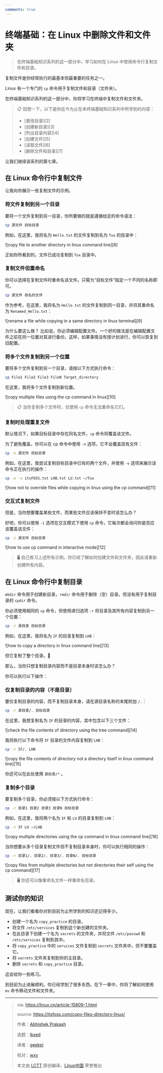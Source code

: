 ```yaml
---
comments: true
---
```


终端基础：在 Linux 中删除文件和文件夹
======

> 在终端基础知识系列的这一部分中，学习如何在 Linux 中使用命令行复制文件和目录。

复制文件是你经常执行的最基本但最重要的任务之一。

Linux 有一个专门的 `cp` 命令用于复制文件和目录（文件夹）。

在终端基础知识系列的这一部分中，你将学习在终端中复制文件和文件夹。

> 📋 回想一下，以下是你迄今为止在本终端基础知识系列中所学到的内容：
> - [更改目录][2]
> - [创建新目录][3]
> - [列出目录内容][4]
> - [创建文件][5]
> - [读取文件][6]
> - [删除文件和目录][7]

让我们继续该系列的第七章。

## 在 Linux 命令行中复制文件

让我向你展示一些复制文件的示例。

### 将文件复制到另一个目录

要将一个文件复制到另一目录，你所要做的就是遵循给定的命令语法：

```Bash
cp 源文件 目标目录
```

例如，在这里，我将名为 `Hello.txt` 的文件复制到名为 `Tux` 的目录中：

![copy file to another directory in linux command line][8]

正如你所看到的，文件已成功复制到 `Tux` 目录中。

### 复制文件但重命名

你可以选择在复制文件时重命名该文件。只需为“目标文件”指定一个不同的名称即可。

```Bash
cp 源文件 改名的文件
```

作为参考，在这里，我将名为 `Hello.txt` 的文件复制到同一目录，并将其重命名为 `Renamed_Hello.txt`：

![rename a file while copying in a same directory in linux terminal][9]

为什么要这么做？ 比如说，你必须编辑配置文件。一个好的做法是在编辑配置文件之前在同一位置对其进行备份。这样，如果事情没有按计划进行，你可以恢复到旧配置。

### 将多个文件复制到另一个位置

要将多个文件复制到另一个目录，请按以下方式执行命令：

```Bash
cp File1 File2 File3 FileN Target_directory
```

在这里，我将多个文件复制到新位置。

![copy multiple files using the cp command in linux][10]

> 📋 当你复制多个文件时，仅使用 `cp` 命令无法重命名它们。

### 复制时处理重复文件

默认情况下，如果目标目录中存在同名文件，`cp` 命令将覆盖该文件。

为了避免覆盖，你可以在 cp 命令中使用 `-n` 选项，它不会覆盖现有文件：

```Bash
cp -n 源文件 目标目录
```

例如，在这里，我尝试复制目标目录中已有的两个文件，并使用 `-v` 选项来展示该命令正在执行的操作：

```Bash
cp -n -v itsFOSS.txt LHB.txt LU.txt ~/Tux
```

![how not to override files while copying in linux using the cp command][11]

### 交互式复制文件

但是，当你想要覆盖某些文件，而某些文件应该保持不变时该怎么办？

好吧，你可以使用 `-i` 选项在交互模式下使用 `cp` 命令，它每次都会询问你是否应该覆盖该文件：

```Bash
cp -i 源文件 目标目录
```

![how to use cp command in interactive mode][12]

> 🖥️ 自己练习上述所有示例。你已经了解如何创建文件和文件夹，因此请重新创建所有内容。

## 在 Linux 命令行中复制目录

`mkdir` 命令用于创建新目录，`rmdir` 命令用于删除（空）目录。但没有用于复制目录的 `cpdir` 命令。

你必须使用相同的 `cp` 命令，但使用递归选项 `-r` 将目录及其所有内容复制到另一个位置：

```Bash
cp -r 源目录 目标目录
```

例如，在这里，我将名为 `IF` 的目录复制到 `LHB`：

![how to copy a directory in linux command line][13]

但它复制了整个目录。🤨

那么，当你只想复制目录内容而不是目录本身时该怎么办？

你可以执行以下操作：

### 仅复制目录的内容（不是目录）

要仅复制目录的内容，而不复制目录本身，请在源目录名称的末尾附加 `/.`：

```Bash
cp -r 源目录/. 目标目录
```

在这里，我想复制名为 `IF` 的目录的内容，其中包含以下三个文件：

![check the file contents of directory using the tree command][14]

我将执行以下命令将 `IF` 目录的文件内容复制到 `LHB`：

```Bash
cp -r IF/. LHB
```

![copy the file contents of directory not a directory itself in linux command line][15]

你还可以在此处使用 `源目录/*` 。

### 复制多个目录

要复制多个目录，你必须按以下方式执行命令：

```Bash
cp -r 目录1 目录2 目录3 目录N 目标目录
```

例如，在这里，我将两个名为 `IF` 和 `LU` 的目录复制到 `LHB`：

```Bash
cp -r IF LU ~/LHB
```

![copy multiple directories using the cp command in linux command line][16]

当你想要从多个目录复制文件但不复制目录本身时，你可以执行相同的操作：

```Bash
cp -r 目录1/. 目录2/. 目录3/. 目录N/. 目标目录
```

![copy files from multiple directories but not directories their self using the cp command][17]

> 🖥️ 你还可以像重命名文件一样重命名目录。

## 测试你的知识

现在，让我们看看你对到目前为止所学到的知识还记得多少。

- 创建一个名为 `copy_practice` 的目录。
- 将文件 `/etc/services` 复制到这个新创建的文件夹。
- 在此目录下创建一个名为 `secrets` 的文件夹，并将文件 `/etc/passwd` 和 `/etc/services` 复制到其中。
- 将 `copy_practice` 中的 `services` 文件复制到 `secrets` 文件夹中，但不要覆盖它。
- 将 `secrets` 文件夹复制到你的主目录。
- 删除 `secrets` 和 `copy_practice` 目录。

这会给你一些练习。

到目前为止进展顺利。你已经学到了很多东西。在下一章中，你将了解如何使用 `mv` 命令移动文件和文件夹。

--------------------------------------------------------------------------------

>via: https://linux.cn/article-15809-1.html
>
>source: https://itsfoss.com/copy-files-directory-linux/
>
>作者：[Abhishek Prakash](https://itsfoss.com/author/abhishek/)
>
>选题：[lkxed](https://github.com/lkxed/)
>
>译者：[geekpi](https://github.com/geekpi)
>
>校对：[wxy](https://github.com/wxy)
>
>本文由 [LCTT](https://github.com/LCTT/TranslateProject) 原创编译，[Linux中国](https://linux.cn/) 荣誉推出